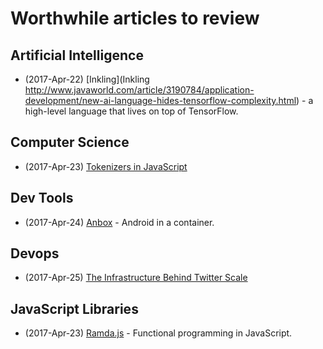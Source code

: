 # Worthwhile articles to review

## Artificial Intelligence

* (2017-Apr-22) [Inkling](Inkling
http://www.javaworld.com/article/3190784/application-development/new-ai-language-hides-tensorflow-complexity.html) - a high-level language that lives on top of TensorFlow.

## Computer Science

* (2017-Apr-23) [Tokenizers in JavaScript](https://medium.freecodecamp.com/how-to-build-a-math-expression-tokenizer-using-javascript-3638d4e5fbe9)

## Dev Tools

* (2017-Apr-24) [Anbox](https://anbox.io) - Android in a container.

## Devops

* (2017-Apr-25) [The Infrastructure Behind Twitter Scale](https://blog.twitter.com/2017/the-infrastructure-behind-twitter-scale)

## JavaScript Libraries

* (2017-Apr-23) [Ramda.js](http://ramdajs.com) - Functional programming in JavaScript.
